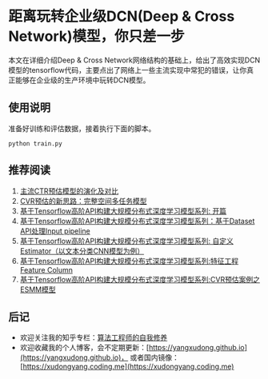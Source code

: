 # 距离玩转企业级DCN(Deep & Cross Network)模型，你只差一步

本文在详细介绍Deep & Cross Network网络结构的基础上，给出了高效实现DCN模型的tensorflow代码，主要点出了网络上一些主流实现中常犯的错误，让你真正能够在企业级的生产环境中玩转DCN模型。

## 使用说明

准备好训练和评估数据，接着执行下面的脚本。

```
python train.py
```



## 推荐阅读

1. [主流CTR预估模型的演化及对比](https://zhuanlan.zhihu.com/p/35465875)
2. [CVR预估的新思路：完整空间多任务模型](https://zhuanlan.zhihu.com/p/37562283)
3. [基于Tensorflow高阶API构建大规模分布式深度学习模型系列: 开篇](https://zhuanlan.zhihu.com/p/38470806)
4. [基于Tensorflow高阶API构建大规模分布式深度学习模型系列：基于Dataset API处理Input pipeline](https://zhuanlan.zhihu.com/p/38421397)
5. [基于Tensorflow高阶API构建大规模分布式深度学习模型系列: 自定义Estimator（以文本分类CNN模型为例）](https://zhuanlan.zhihu.com/p/41473323)
6. [基于Tensorflow高阶API构建大规模分布式深度学习模型系列:特征工程 Feature Column](https://zhuanlan.zhihu.com/p/41663141)
7. [基于Tensorflow高阶API构建大规模分布式深度学习模型系列:CVR预估案例之ESMM模型](https://zhuanlan.zhihu.com/p/42214716)

## 后记

- 欢迎关注我的知乎专栏：[算法工程师的自我修养](https://zhuanlan.zhihu.com/yangxudong)
- 欢迎收藏我的个人博客，会不定期更新：[https://yangxudong.github.io](https://yangxudong.github.io)，
或者国内镜像：[https://xudongyang.coding.me](https://xudongyang.coding.me)
